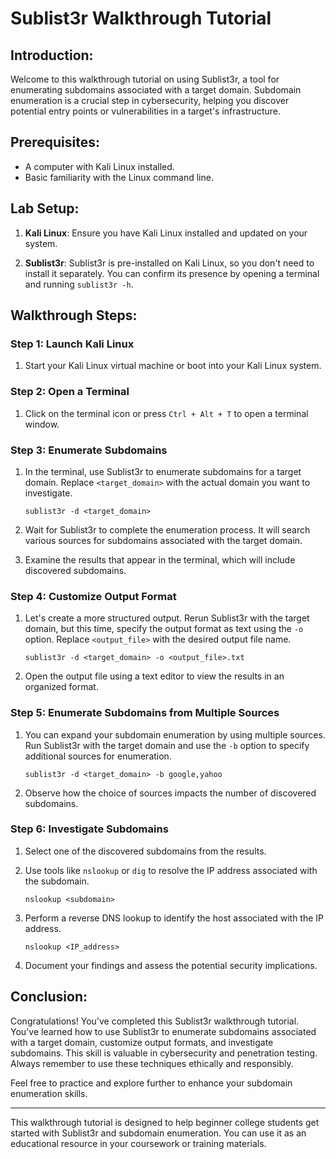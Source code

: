 # Sublist3r Walkthrough Tutorial

## Introduction:

Welcome to this walkthrough tutorial on using Sublist3r, a tool for enumerating subdomains associated with a target domain. Subdomain enumeration is a crucial step in cybersecurity, helping you discover potential entry points or vulnerabilities in a target's infrastructure.

## Prerequisites:

- A computer with Kali Linux installed.
- Basic familiarity with the Linux command line.

## Lab Setup:

1. **Kali Linux**: Ensure you have Kali Linux installed and updated on your system.

2. **Sublist3r**: Sublist3r is pre-installed on Kali Linux, so you don't need to install it separately. You can confirm its presence by opening a terminal and running `sublist3r -h`.

## Walkthrough Steps:

### Step 1: Launch Kali Linux

1. Start your Kali Linux virtual machine or boot into your Kali Linux system.

### Step 2: Open a Terminal

1. Click on the terminal icon or press `Ctrl + Alt + T` to open a terminal window.

### Step 3: Enumerate Subdomains

1. In the terminal, use Sublist3r to enumerate subdomains for a target domain. Replace `<target_domain>` with the actual domain you want to investigate.
   ```shell
   sublist3r -d <target_domain>
   ```

2. Wait for Sublist3r to complete the enumeration process. It will search various sources for subdomains associated with the target domain.

3. Examine the results that appear in the terminal, which will include discovered subdomains.

### Step 4: Customize Output Format

1. Let's create a more structured output. Rerun Sublist3r with the target domain, but this time, specify the output format as text using the `-o` option. Replace `<output_file>` with the desired output file name.
   ```shell
   sublist3r -d <target_domain> -o <output_file>.txt
   ```

2. Open the output file using a text editor to view the results in an organized format.

### Step 5: Enumerate Subdomains from Multiple Sources

1. You can expand your subdomain enumeration by using multiple sources. Run Sublist3r with the target domain and use the `-b` option to specify additional sources for enumeration.
   ```shell
   sublist3r -d <target_domain> -b google,yahoo
   ```

2. Observe how the choice of sources impacts the number of discovered subdomains.

### Step 6: Investigate Subdomains

1. Select one of the discovered subdomains from the results.

2. Use tools like `nslookup` or `dig` to resolve the IP address associated with the subdomain.
   ```shell
   nslookup <subdomain>
   ```

3. Perform a reverse DNS lookup to identify the host associated with the IP address.
   ```shell
   nslookup <IP_address>
   ```

4. Document your findings and assess the potential security implications.

## Conclusion:

Congratulations! You've completed this Sublist3r walkthrough tutorial. You've learned how to use Sublist3r to enumerate subdomains associated with a target domain, customize output formats, and investigate subdomains. This skill is valuable in cybersecurity and penetration testing. Always remember to use these techniques ethically and responsibly.

Feel free to practice and explore further to enhance your subdomain enumeration skills.

---

This walkthrough tutorial is designed to help beginner college students get started with Sublist3r and subdomain enumeration. You can use it as an educational resource in your coursework or training materials.
